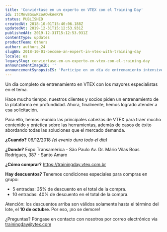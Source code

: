 ```yaml
---
title: 'Conviértase en un experto en VTEX con el Training Day'
id: 1tCMnvBGswKcoAOwkAeKY6
status: PUBLISHED
createdAt: 2018-10-01T15:40:06.188Z
updatedAt: 2019-12-31T15:12:53.931Z
publishedAt: 2019-12-31T15:12:53.931Z
contentType: updates
productTeam: Others
author: authors_24
slugEN: 2018-10-01-become-an-expert-in-vtex-with-training-day
locale: es
legacySlug: conviertase-en-un-experto-en-vtex-con-el-training-day
announcementImageID: ''
announcementSynopsisES: 'Participe en un día de entrenamiento intensivo en VTEX con los mayores especialistas en el tema.'
---
```


<div class="alert alert-info">
Un día completo de entrenamiento en VTEX con los mayores especialistas en el tema.
</div>

Hace mucho tiempo, nuestros clientes y socios piden un entrenamiento de la plataforma en profundidad. Ahora, finalmente, hemos logrado atender a esa solicitación.

Para ello, hemos reunido las principales cabezas de VTEX para traer mucho contenido y práctica sobre las herramientas, además de casos de éxito abordando todas las soluciones que el mercado demanda.

__¿Cuando?__
06/12/2018 _(el evento dura todo el día)_

__¿Donde?__
Expo Transamérica - São Paulo
Av. Dr. Mário Vilas Boas Rodrigues, 387 - Santo Amaro

__¿Cómo comprar?__
https://trainingday.vtex.com.br

__Hay descuentos?__
Tenemos condiciones especiales para compras en grupo:
- 5 entradas: 35% de descuento en el total de la compra.
- 10 entradas: 40% de descuento en el total de la compra.

Atención: los descuentos arriba son válidos solamente hasta el término del lote, el __10 de octubre__. Por eso, ¡no se demore!

¿Preguntas? Póngase en contacto con nosotros por correo electrónico via trainingday@vtex.com
